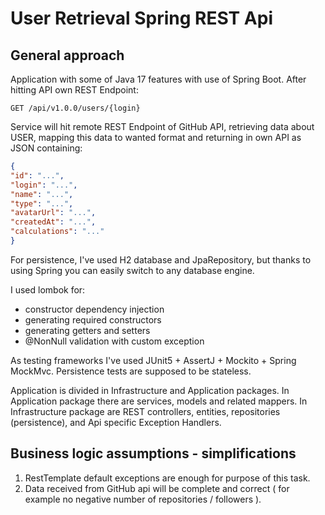 # User Retrieval Spring REST Api

## General approach

Application with some of Java 17 features with use of Spring Boot.
After hitting API own REST Endpoint:
```
GET /api/v1.0.0/users/{login}
```
Service will hit remote REST Endpoint of GitHub API, retrieving data about USER,
mapping this data to wanted format and returning in own API
as JSON containing:

```json
{
"id": "...",
"login": "...",
"name": "...",
"type": "...",
"avatarUrl": "...",
"createdAt": "...",
"calculations": "..."
}
```

For persistence, I've used H2 database and JpaRepository, but thanks to using Spring
you can easily switch to any database engine.

I used lombok for:
- constructor dependency injection
- generating required constructors
- generating getters and setters
- @NonNull validation with custom exception

As testing frameworks I've used JUnit5 + AssertJ + Mockito + Spring MockMvc.
Persistence tests are supposed to be stateless.

Application is divided in Infrastructure and Application packages.
In Application package there are services, models and related mappers.
In Infrastructure package are REST controllers, entities, repositories (persistence),
and Api specific Exception Handlers.

## Business logic assumptions - simplifications

1. RestTemplate default exceptions are enough for purpose of this task.
2. Data received from GitHub api will be complete and correct
   ( for example no negative number of repositories / followers ).